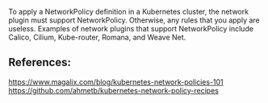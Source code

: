 To apply a NetworkPolicy definition in a Kubernetes cluster, the network plugin must support NetworkPolicy. Otherwise, any rules that you apply are useless. Examples of network plugins that support NetworkPolicy include Calico, Cilium, Kube-router, Romana, and Weave Net.


## References:
https://www.magalix.com/blog/kubernetes-network-policies-101
https://github.com/ahmetb/kubernetes-network-policy-recipes
